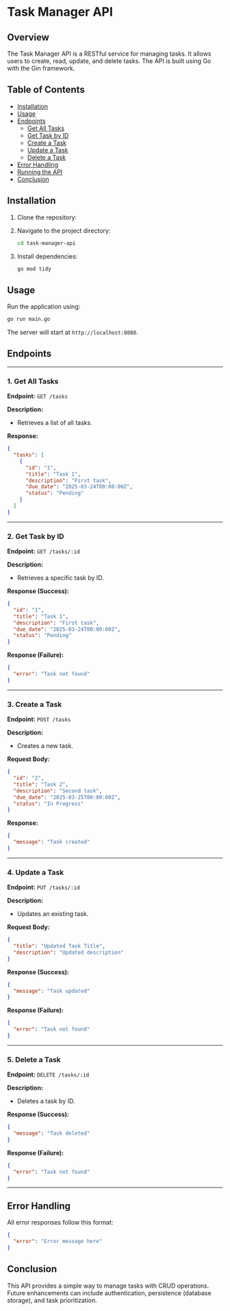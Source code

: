 # Task Manager API

## Overview
The Task Manager API is a RESTful service for managing tasks. It allows users to create, read, update, and delete tasks. The API is built using Go with the Gin framework.

## Table of Contents
- [Installation](#installation)
- [Usage](#usage)
- [Endpoints](#endpoints)
  - [Get All Tasks](#2-get-all-tasks)
  - [Get Task by ID](#3-get-task-by-id)
  - [Create a Task](#4-create-a-task)
  - [Update a Task](#5-update-a-task)
  - [Delete a Task](#6-delete-a-task)
- [Error Handling](#error-handling)
- [Running the API](#running-the-api)
- [Conclusion](#conclusion)

## Installation
1. Clone the repository:

2. Navigate to the project directory:
   ```sh
   cd task-manager-api
   ```
3. Install dependencies:
   ```sh
   go mod tidy
   ```

## Usage
Run the application using:
```sh
go run main.go
```
The server will start at `http://localhost:8080`.

## Endpoints


---

### 1. Get All Tasks
**Endpoint:** `GET /tasks`

**Description:**
- Retrieves a list of all tasks.

**Response:**
```json
{
  "tasks": [
    {
      "id": "1",
      "title": "Task 1",
      "description": "First task",
      "due_date": "2025-03-24T00:00:00Z",
      "status": "Pending"
    }
  ]
}
```

---

### 2. Get Task by ID
**Endpoint:** `GET /tasks/:id`

**Description:**
- Retrieves a specific task by ID.

**Response (Success):**
```json
{
  "id": "1",
  "title": "Task 1",
  "description": "First task",
  "due_date": "2025-03-24T00:00:00Z",
  "status": "Pending"
}
```

**Response (Failure):**
```json
{
  "error": "Task not found"
}
```

---

### 3. Create a Task
**Endpoint:** `POST /tasks`

**Description:**
- Creates a new task.

**Request Body:**
```json
{
  "id": "2",
  "title": "Task 2",
  "description": "Second task",
  "due_date": "2025-03-25T00:00:00Z",
  "status": "In Progress"
}
```

**Response:**
```json
{
  "message": "Task created"
}
```

---

### 4. Update a Task
**Endpoint:** `PUT /tasks/:id`

**Description:**
- Updates an existing task.

**Request Body:**
```json
{
  "title": "Updated Task Title",
  "description": "Updated description"
}
```

**Response (Success):**
```json
{
  "message": "Task updated"
}
```

**Response (Failure):**
```json
{
  "error": "Task not found"
}
```

---

### 5. Delete a Task
**Endpoint:** `DELETE /tasks/:id`

**Description:**
- Deletes a task by ID.

**Response (Success):**
```json
{
  "message": "Task deleted"
}
```

**Response (Failure):**
```json
{
  "error": "Task not found"
}
```

---

## Error Handling
All error responses follow this format:
```json
{
  "error": "Error message here"
}
```

## Conclusion
This API provides a simple way to manage tasks with CRUD operations. Future enhancements can include authentication, persistence (database storage), and task prioritization.

